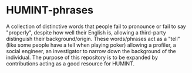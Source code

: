 # HUMINT-phrases
A collection of distinctive words that people fail to pronounce or fail to say "properly", despite how well their English is, allowing a third-party distinguish their background/origin. These words/phrases act as a "tell" (like some people have a tell when playing poker) allowing a profiler, a social engineer, an investigator to narrow down the background of the individual. The purpose of this repository is to be expanded by contributions acting as a good resource for HUMINT. 
